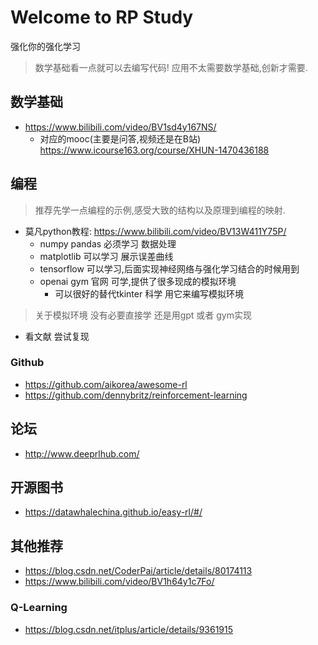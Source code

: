# Welcome to RP Study

强化你的强化学习

> 数学基础看一点就可以去编写代码! 应用不太需要数学基础,创新才需要.

## 数学基础

- https://www.bilibili.com/video/BV1sd4y167NS/
  - 对应的mooc(主要是问答,视频还是在B站) https://www.icourse163.org/course/XHUN-1470436188
 
## 编程

> 推荐先学一点编程的示例,感受大致的结构以及原理到编程的映射.

- 莫凡python教程: https://www.bilibili.com/video/BV13W411Y75P/
  - numpy pandas 必须学习 数据处理
  - matplotlib 可以学习 展示误差曲线
  - tensorflow 可以学习,后面实现神经网络与强化学习结合的时候用到
  - openai gym 官网 可学,提供了很多现成的模拟环境
    - 可以很好的替代tkinter 科学 用它来编写模拟环境

> 关于模拟环境 没有必要直接学 还是用gpt 或者 gym实现

- 看文献 尝试复现
### Github
- https://github.com/aikorea/awesome-rl
- https://github.com/dennybritz/reinforcement-learning

## 论坛
- http://www.deeprlhub.com/

## 开源图书
- https://datawhalechina.github.io/easy-rl/#/ 

## 其他推荐
- https://blog.csdn.net/CoderPai/article/details/80174113
- https://www.bilibili.com/video/BV1h64y1c7Fo/
### Q-Learning
- https://blog.csdn.net/itplus/article/details/9361915

